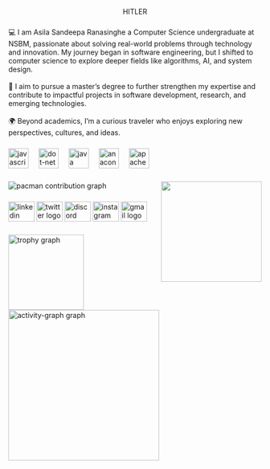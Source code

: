 <p align="center">HITLER</p>

###

<p align="left">💻 I am Asila Sandeepa Ranasinghe a Computer Science undergraduate at NSBM, passionate about solving real-world problems through technology and innovation. My journey began in software engineering, but I shifted to computer science to explore deeper fields like algorithms, AI, and system design.<br><br>🚀 I aim to pursue a master’s degree to further strengthen my expertise and contribute to impactful projects in software development, research, and emerging technologies.<br><br>🌍 Beyond academics, I’m a curious traveler who enjoys exploring new perspectives, cultures, and ideas.</p>

###

<div align="left">
  <img src="https://cdn.jsdelivr.net/gh/devicons/devicon/icons/javascript/javascript-original.svg" height="40" alt="javascript logo"  />
  <img width="12" />
  <img src="https://cdn.jsdelivr.net/gh/devicons/devicon/icons/dot-net/dot-net-original.svg" height="40" alt="dot-net logo"  />
  <img width="12" />
  <img src="https://cdn.jsdelivr.net/gh/devicons/devicon/icons/java/java-original.svg" height="40" alt="java logo"  />
  <img width="12" />
  <img src="https://cdn.jsdelivr.net/gh/devicons/devicon/icons/anaconda/anaconda-original.svg" height="40" alt="anaconda logo"  />
  <img width="12" />
  <img src="https://cdn.jsdelivr.net/gh/devicons/devicon/icons/apache/apache-original.svg" height="40" alt="apache logo"  />
</div>

###

<img align="right" height="200" src="https://media1.tenor.com/m/6FyQwNIdnTsAAAAC/madara-uchiha.gif"  />

###

<picture>
  <source media="(prefers-color-scheme: dark)" srcset="https://raw.githubusercontent.com/ASILA-RANASINGHE/ASILA-RANASINGHE/output/pacman-contribution-graph-dark.svg">
  <source media="(prefers-color-scheme: light)" srcset="https://raw.githubusercontent.com/ASILA-RANASINGHE/ASILA-RANASINGHE/output/pacman-contribution-graph.svg">
  <img alt="pacman contribution graph" src="https://raw.githubusercontent.com/ASILA-RANASINGHE/ASILA-RANASINGHE/output/pacman-contribution-graph.svg">
</picture>

###

<div align="left">
  <img src="https://raw.githubusercontent.com/maurodesouza/profile-readme-generator/master/src/assets/icons/social/linkedin/default.svg" width="52" height="40" alt="linkedin logo"  />
  <img src="https://raw.githubusercontent.com/maurodesouza/profile-readme-generator/master/src/assets/icons/social/twitter/default.svg" width="52" height="40" alt="twitter logo"  />
  <img src="https://raw.githubusercontent.com/maurodesouza/profile-readme-generator/master/src/assets/icons/social/discord/default.svg" width="52" height="40" alt="discord logo"  />
  <img src="https://raw.githubusercontent.com/maurodesouza/profile-readme-generator/master/src/assets/icons/social/instagram/default.svg" width="52" height="40" alt="instagram logo"  />
  <img src="https://raw.githubusercontent.com/maurodesouza/profile-readme-generator/master/src/assets/icons/social/gmail/default.svg" width="52" height="40" alt="gmail logo"  />
</div>

###

<div align="left">
  <img src="https://github-profile-trophy.vercel.app?username=ASILA-RANASINGHE&theme=dracula&column=-1&row=1&margin-w=8&margin-h=8&no-bg=false&no-frame=false&order=4" height="150" alt="trophy graph"  />
  <img src="https://github-readme-activity-graph.vercel.app/graph?username=ASILA-RANASINGHE&radius=16&theme=react&area=true&order=5" height="300" alt="activity-graph graph"  />
</div>

###
